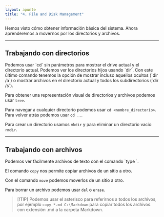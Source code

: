 ```yaml
---
layout: apunte
title: "4. File and Disk Management"
---
```


Hemos visto cómo obtener información básica del sistema. Ahora aprenderemos a movernos por los directorios y archivos.

------------------
<h2>Trabajando con directorios</h2>
Podemos usar `cd` sin parámetros para mostrar el drive actual y el directorio actual. Podemos ver los directorios hijos usando `dir`. Con este último comando tenemos la opción de mostrar incluso aquellos ocultos (`dir /a`) o mostrar archivos en el directorio actual y todos los subdirectorios (`dir /s`).

Para obtener una representación visual de directorios y archivos podemos usar `tree`.

Para navegar a cualquier directorio podemos usar `cd <nombre_directorio>`. Para volver atrás podemos usar `cd ..`.

Para crear un directorio usamos `mkdir` y para eliminar un directorio vacío `rmdir`.

-------------------
<h2>Trabajando con archivos</h2>
Podemos ver fácilmente archivos de texto con el comando `type <archivo>`.

El comando `copy` nos permite copiar archivos de un sitio a otro.

Con el comando `move` podemos moverlos de un sitio a otro.

Para borrar un archivo podemos usar `del` o `erase`.

>[!TIP] Podemos usar el asterisco para referirnos a todos los archivos, por ejemplo `copy *.md C:\Markdown` para copiar todos los archivos con extensión .md a la carpeta Markdown.


